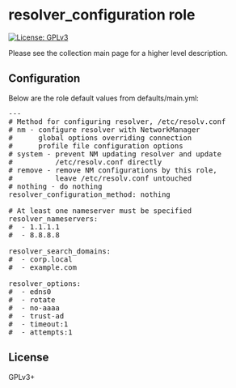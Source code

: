 # resolver_configuration role

[![License: GPLv3](https://img.shields.io/badge/license-GPLv3-brightgreen.svg)](https://www.gnu.org/licenses/gpl-3.0)

Please see the collection main page for a higher level description.

## Configuration

Below are the role default values from defaults/main.yml:

<pre>
---
# Method for configuring resolver, /etc/resolv.conf
# nm - configure resolver with NetworkManager
#      global options overriding connection
#      profile file configuration options
# system - prevent NM updating resolver and update
#          /etc/resolv.conf directly
# remove - remove NM configurations by this role,
#          leave /etc/resolv.conf untouched
# nothing - do nothing
resolver_configuration_method: nothing

# At least one nameserver must be specified
resolver_nameservers:
#  - 1.1.1.1
#  - 8.8.8.8

resolver_search_domains:
#  - corp.local
#  - example.com

resolver_options:
#  - edns0
#  - rotate
#  - no-aaaa
#  - trust-ad
#  - timeout:1
#  - attempts:1
</pre>

## License

GPLv3+

